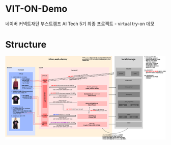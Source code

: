 # VIT-ON-Demo
네이버 커넥트재단 부스트캠프 AI Tech 5기 최종 프로젝트 - virtual try-on 데모

# Structure
<img src="./figure/structure.png">
